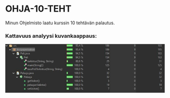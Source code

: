 # OHJA-10-TEHT

Minun Ohjelmisto laatu kurssin 10 tehtävän palautus.
### Kattavuus analyysi kuvankaappaus: 
![Coverage report](https://github.com/nuttie1/OHJA-10-TEHT/blob/main/media/coverage.JPG)
